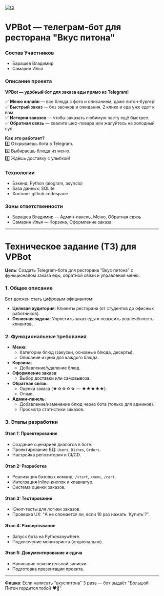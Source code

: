 [![CI](https://github.com/VovanDelion/VPBot/actions/workflows/.github-black.yml/badge.svg)](https://github.com/VovanDelion/VPBot/actions)

# VPBot — телеграм-бот для ресторана "Вкус питона"

### Состав Участников  
- Барашев Владимир
- Самарин Илья

### Описание проекта  
**VPBot — удобный бот для заказа еды прямо из Telegram!**  

✅ **Меню онлайн** — все блюда с фото и описанием, даже питон-бургер!  
✅ **Быстрый заказ** — без звонков и ожидания, 2 клика и еда уже едет к вам.  
✅ **История заказов** — чтобы заказать любимую пасту ещё быстрее.  
✅ **Обратная связь** — хвалите шеф-повара или жалуйтесь на холодный суп.  

**Как это работает?**  
1️⃣ Открываешь бота в Telegram.  
2️⃣ Выбираешь блюда из меню.  
3️⃣ Ждёшь доставку с улыбкой!  

### Технологии  
- Бэкенд: Python (aiogram, asyncio)  
- База данных: SQLite
- Хостинг: github codespace

### Зоны ответственности  
- Барашев Владимир — Админ-панель, Меню, Обратная связь
- Самарин Илья — Корзина, Оформление заказа

---  

# Техническое задание (ТЗ) для VPBot  
**Цель**: Создать Telegram-бота для ресторана "Вкус питона" с функционалом заказа еды, обратной связи и управления меню.  

### 1. Общее описание  
Бот должен стать цифровым официантом:  
- **Целевая аудитория**: Клиенты ресторана (от студентов до офисных работников).  
- **Основная задача**: Упростить заказ еды и повысить вовлечённость клиентов.  

### 2. Функциональные требования  
- **Меню**:  
  - Категории блюд (закуски, основные блюда, десерты).  
  - Описание и цена для каждого блюда.  
- **Корзина**:  
  - Добавление/удаление блюд.  
- **Оформление заказа**:  
  - Выбор доставки или самовывоза.  
- **Обратная связь**:  
  - Оценка заказа (★☆☆☆☆ — ★★★★★).  
  - Отзыв.  
- **Админ-панель**:  
  - Добавление/изменение блюд через бота (только для админов).  
  - Просмотр статистики заказов.  

### 3. Этапы разработки  
#### Этап 1: Проектирование  
- Создание сценариев диалогов в боте.  
- Проектирование БД: `Users`, `Dishes`, `Orders`.  
- Настройка репозитория и CI/CD.  

#### Этап 2: Разработка  
- Реализация базовых команд: `/start`, `/menu`, `/cart`.  
- Интеграция Inline-кнопок и клавиатур.  
- Система оценки заказов.  

#### Этап 3: Тестирование  
- Юнит-тесты для логики заказов.  
- Проверка UX: "А не сломается ли, если 10 раз нажать 'Купить'?".  

#### Этап 4: Развертывание  
- Запуск бота на Pythonanywhere.  
- Подключение мониторинга (опционально).  

#### Этап 5: Документирование и сдача  
- Написание пояснительной записки.
- Подготовка презентации проекта.

---  
**Фишка**: Если написать "вкуспитона" 3 раза — бот выдаёт "Большой Питон гордится тобой ❤️🐍"
